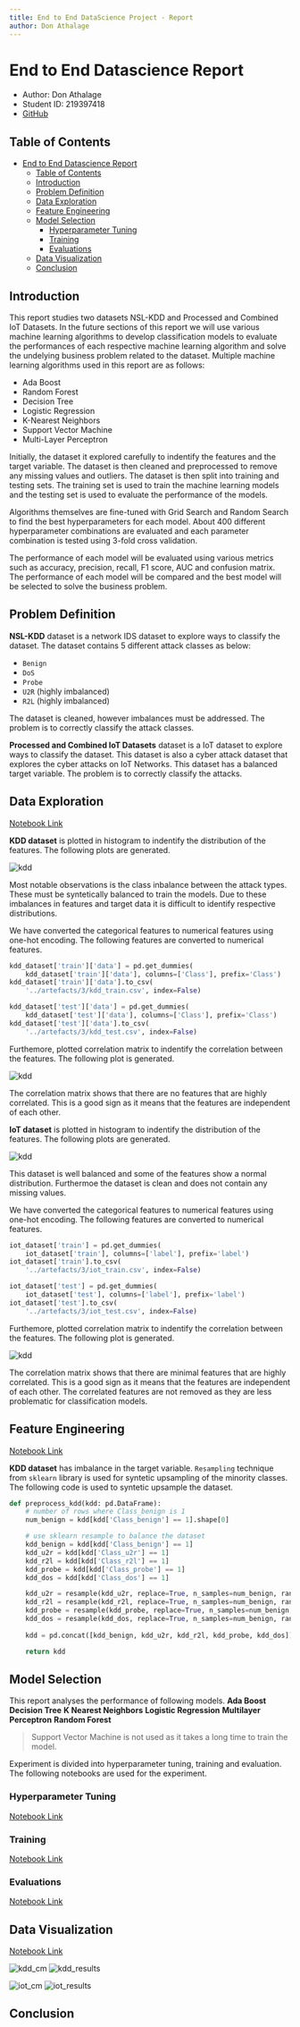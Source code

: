 ```yaml
---
title: End to End DataScience Project - Report
author: Don Athalage
---
```


# End to End Datascience Report

- Author: Don Athalage
- Student ID: 219397418
- [GitHub](https://github.com/Kushan-Nilanga/sit719/blob/main/5.1D/writing/Report%20-%20Don%20Athalage.md)
  
<div style="page-break-after: always;"></div>

## Table of Contents
- [End to End Datascience Report](#end-to-end-datascience-report)
  - [Table of Contents](#table-of-contents)
  - [Introduction](#introduction)
  - [Problem Definition](#problem-definition)
  - [Data Exploration](#data-exploration)
  - [Feature Engineering](#feature-engineering)
  - [Model Selection](#model-selection)
    - [Hyperparameter Tuning](#hyperparameter-tuning)
    - [Training](#training)
    - [Evaluations](#evaluations)
  - [Data Visualization](#data-visualization)
  - [Conclusion](#conclusion)

<div style="page-break-after: always;"></div>

## Introduction

This report studies two datasets NSL-KDD and Processed and Combined IoT Datasets. In the future sections of this report we will use various machine learning algorithms to develop classification models to evaluate the performances of each respective machine learning algorithm and solve the undelying business problem related to the dataset. Multiple machine learning algorithms used in this report are as follows:

- Ada Boost
- Random Forest
- Decision Tree
- Logistic Regression
- K-Nearest Neighbors
- Support Vector Machine 
- Multi-Layer Perceptron 

Initially, the dataset it explored carefully to indentify the features and the target variable. The dataset is then cleaned and preprocessed to remove any missing values and outliers. The dataset is then split into training and testing sets. The training set is used to train the machine learning models and the testing set is used to evaluate the performance of the models.

Algorithms themselves are fine-tuned with Grid Search and Random Search to find the best hyperparameters for each model. About 400 different hyperparameter combinations are evaluated and each parameter combination is tested using 3-fold cross validation. 

The performance of each model will be evaluated using various metrics such as accuracy, precision, recall, F1 score, AUC and confusion matrix. The performance of each model will be compared and the best model will be selected to solve the business problem.

## Problem Definition

**NSL-KDD** dataset is a network IDS dataset to explore ways to classify the dataset. The dataset contains 5 different attack classes as below:
- `Benign`
- `DoS`
- `Probe`
- `U2R` (highly imbalanced)
- `R2L` (highly imbalanced)

The dataset is cleaned, however imbalances must be addressed. The problem is to correctly classify the attack classes. 

**Processed and Combined IoT Datasets** dataset is a IoT dataset to explore ways to classify the dataset. This dataset is also a cyber attack dataset that explores the cyber attacks on IoT Networks. This dataset has a balanced target variable. The problem is to correctly classify the attacks.

<div style="page-break-after: always;"></div>

##  Data Exploration
[Notebook Link](../code/4_explore_data.ipynb)

**KDD dataset** is plotted in histogram to indentify the distribution of the features. The following plots are generated.

![kdd](../artefacts/7/kdd_explore.png)

Most notable observations is the class inbalance between the attack types. These must be syntetically balanced to train the models. Due to these imbalances in features and target data it is difficult to identify respective distributions.

We have converted the categorical features to numerical features using one-hot encoding. The following features are converted to numerical features.

```python
kdd_dataset['train']['data'] = pd.get_dummies(
    kdd_dataset['train']['data'], columns=['Class'], prefix='Class')
kdd_dataset['train']['data'].to_csv(
    '../artefacts/3/kdd_train.csv', index=False)

kdd_dataset['test']['data'] = pd.get_dummies(
    kdd_dataset['test']['data'], columns=['Class'], prefix='Class')
kdd_dataset['test']['data'].to_csv(
    '../artefacts/3/kdd_test.csv', index=False)
```

Furthemore, plotted correlation matrix to indentify the correlation between the features. The following plot is generated.

![kdd](../artefacts/7/kdd_heatmap.png)

The correlation matrix shows that there are no features that are highly correlated. This is a good sign as it means that the features are independent of each other.

**IoT dataset** is plotted in histogram to indentify the distribution of the features. The following plots are generated.

![kdd](../artefacts/7/iot_explore.png)

This dataset is well balanced and some of the features show a normal distribution. Furthermoe the dataset is clean and does not contain any missing values.

We have converted the categorical features to numerical features using one-hot encoding. The following features are converted to numerical features.

```python
iot_dataset['train'] = pd.get_dummies(
    iot_dataset['train'], columns=['label'], prefix='label')
iot_dataset['train'].to_csv(
    '../artefacts/3/iot_train.csv', index=False)

iot_dataset['test'] = pd.get_dummies(
    iot_dataset['test'], columns=['label'], prefix='label')
iot_dataset['test'].to_csv(
    '../artefacts/3/iot_test.csv', index=False)
```

Furthemore, plotted correlation matrix to indentify the correlation between the features. The following plot is generated.

![kdd](../artefacts/7/iot_heatmap.png)

The correlation matrix shows that there are minimal features that are highly correlated. This is a good sign as it means that the features are independent of each other. The correlated features are not removed as they are less problematic for classification models. 

## Feature Engineering
[Notebook Link](../code/5_feature_engineering.ipynb)

**KDD dataset** has imbalance in the target variable. `Resampling` technique from `sklearn` library is used for syntetic upsampling of the minority classes. The following code is used to syntetic upsample the dataset. 

```python
def preprocess_kdd(kdd: pd.DataFrame):
    # number of rows where Class_benign is 1
    num_benign = kdd[kdd['Class_benign'] == 1].shape[0]

    # use sklearn resample to balance the dataset
    kdd_benign = kdd[kdd['Class_benign'] == 1]
    kdd_u2r = kdd[kdd['Class_u2r'] == 1]
    kdd_r2l = kdd[kdd['Class_r2l'] == 1]
    kdd_probe = kdd[kdd['Class_probe'] == 1]
    kdd_dos = kdd[kdd['Class_dos'] == 1]

    kdd_u2r = resample(kdd_u2r, replace=True, n_samples=num_benign, random_state=42)
    kdd_r2l = resample(kdd_r2l, replace=True, n_samples=num_benign, random_state=42)
    kdd_probe = resample(kdd_probe, replace=True, n_samples=num_benign, random_state=42)
    kdd_dos = resample(kdd_dos, replace=True, n_samples=num_benign, random_state=42)
    
    kdd = pd.concat([kdd_benign, kdd_u2r, kdd_r2l, kdd_probe, kdd_dos])

    return kdd
```


## Model Selection

This report analyses the performance of following models.
**Ada Boost**
**Decision Tree**
**K Nearest Neighbors**
**Logistic Regression**
**Multilayer Perceptron**
**Random Forest**

> Support Vector Machine is not used as it takes a long time to train the model.

Experiment is divided into hyperparameter tuning, training and evaluation. The following notebooks are used for the experiment.

### Hyperparameter Tuning
[Notebook Link](../code/6_predictive_modelling_1-params.ipynb)
### Training
[Notebook Link](../code/6_predictive_modelling_2-training.ipynb)
### Evaluations
[Notebook Link](../code/6_predictive_modelling_3-testing.ipynb)


## Data Visualization
[Notebook Link](../code/7_data_visualisation.ipynb)

![kdd_cm](../artefacts//7/kdd_cm.png)
![kdd_results](../artefacts//7/iot_results.png)

![iot_cm](../artefacts//7/iot_cm.png)
![iot_results](../artefacts//7/iot_results.png)

## Conclusion